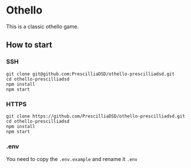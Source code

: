 # Othello

This is a classic othello game.

## How to start

### SSH

```
git clone git@github.com:PrescilliaDSD/othello-prescilliadsd.git
cd othello-prescilliadsd
npm install
npm start
```

### HTTPS

```
git clone https://github.com/PrescilliaDSD/othello-prescilliadsd.git
cd othello-prescilliadsd
npm install
npm start
```

### .env

You need to copy the `.env.example` and rename it `.env`
